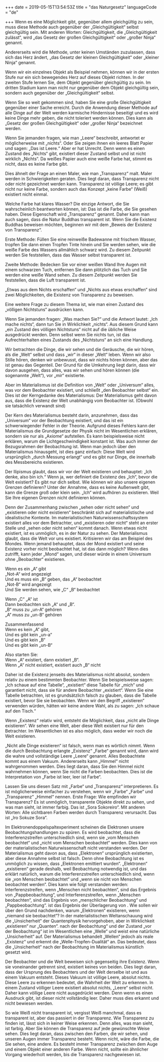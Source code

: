 +++
date = 2019-05-15T13:54:53Z
title = "das Naturgesetz"
languageCode = "de"

+++ 
Wenn es eine Möglichkeit gibt, gegenüber allem gleichgültig zu sein, muss diese Methode auch gegenüber der „Gleichgültigkeit“ selbst gleichgültig sein. Mit anderen Worten: Gleichgültigkeit, die „Gleichgültigkeit zulässt“, wird „das Gesetz der großen Gleichgültigkeit“ oder „großer Ninja“ genannt.   
   
Andererseits wird die Methode, unter keinen Umständen zuzulassen, dass sich das Herz ändert, „das Gesetz der kleinen Gleichgültigkeit“ oder „kleiner Ninja“ genannt.   
   
Wenn wir ein einzelnes Objekt als Beispiel nehmen, können wir in der ersten Stufe nur ein sich bewegendes Herz auf dieses Objekt richten. In der zweiten Stufe lernen Sie, dem Objekt gegenüber gleichgültig zu sein. Im dritten Stadium kann man nicht nur gegenüber dem Objekt gleichgültig sein, sondern auch gegenüber der „Gleichgültigkeit“ selbst.   
   
Wenn Sie so weit gekommen sind, haben Sie eine große Gleichgültigkeit gegenüber einer Sache erreicht. Durch die Anwendung dieser Methode auf alle Dinge auf der Welt werden karmische Hindernisse beseitigt und es wird keine Dinge mehr geben, die nicht toleriert werden können. Dies kann als „Gesetz der großen Gleichgültigkeit“ oder „großer Ninja“ bezeichnet werden.   
   
Wenn Sie jemanden fragen, wie man „Leere“ beschreibt, antwortet er möglicherweise mit „nichts“. Oder Sie zeigen ihnen ein leeres Blatt Papier und sagen: „Das ist Leere.“ Aber er hat Unrecht. Denn wenn es einen Zustand des „Nichts“ gibt, existiert dieser Zustand selbst und ist nicht wirklich „Nichts“. Da weißes Papier auch eine weiße Farbe hat, stimmt es nicht, dass es keine Farbe gibt.   
   
Dies ähnelt der Frage an einen Maler, wie man „Transparenz“ malt. Maler werden in Schwierigkeiten geraten. Dies liegt daran, dass Transparenz nicht oder nicht gezeichnet werden kann. Transparenz ist völlige Leere; es gibt nicht nur keine Farbe, sondern auch das Konzept „keine Farbe“ (Weiß) existiert nicht einmal.   
   
Welche Farbe hat klares Wasser? Die einzige Antwort, die Sie wahrscheinlich beantworten können, ist: Das ist die Farbe, die Sie gesehen haben. Diese Eigenschaft wird „Transparenz“ genannt. Daher kann man auch sagen, dass die Natur Buddhas transparent ist. Wenn Sie die Existenz Buddhas beweisen möchten, beginnen wir mit dem „Beweis der Existenz von Transparenz“.   
   
Erste Methode: Füllen Sie eine reinweiße Badewanne mit frischem Wasser, tropfen Sie dann einen Tropfen Tinte hinein und Sie werden sehen, wie die weiße Farbe des Wassers allmählich schwarz wird. Zu diesem Zeitpunkt werden Sie feststellen, dass das Wasser selbst transparent ist.   
   
Zweite Methode: Bedecken Sie vor einer weißen Wand Ihre Augen mit einem schwarzen Tuch, entfernen Sie dann plötzlich das Tuch und Sie werden eine weiße Wand sehen. Zu diesem Zeitpunkt werden Sie feststellen, dass die Luft transparent ist.   
   
„Etwas aus dem Nichts erschaffen“ und „Nichts aus etwas erschaffen“ sind zwei Möglichkeiten, die Existenz von Transparenz zu beweisen.   
   
Eine weitere Frage zu diesem Thema ist, wie man einen Zustand des „völligen Nichtstuns“ ausdrücken kann.   
   
Wenn Sie jemanden fragen: „Was machen Sie?“ und die Antwort lautet: „Ich mache nichts“, dann tun Sie in Wirklichkeit „nichts“. Aus diesem Grund kann „ein Zustand des völligen Nichtstuns“ nicht auf die übliche Weise ausgedrückt werden. Denn selbst wenn Sie nichts tun, ist das Aufrechterhalten eines Zustands des „Nichtstuns“ an sich eine Handlung.   
   
Wir betrachten die Dinge, die wir sehen und die Geräusche, die wir hören, als die „Welt“ selbst und dass „wir“ in dieser „Welt“ leben. Wenn wir also Stille hören, denken wir unbewusst, dass wir nichts hören können, aber das ist genau das Gegenteil. Der Grund für die Umkehrung liegt darin, dass wir davon ausgehen, dass alles, was wir sehen und hören können (die sogenannte „Welt“), vor „mir“ existierte.   
   
Aber im Materialismus ist die Definition von „Welt“ oder „Universum“ alles, was vor dem Beobachter existiert, und schließt „den Beobachter selbst“ ein. Dies ist der Kerngedanke des Materialismus: Der Materialismus geht davon aus, dass die Existenz der Welt unabhängig vom Beobachter ist. (Obwohl sie tatsächlich verwandt sind)   
   
Der Kern des Materialismus besteht darin, anzunehmen, dass das „Universum“ vor der Beobachtung existiert, und das ist ein schwerwiegender Fehler in der Theorie. Aufgrund dieses Fehlers kann der Materialismus die Grundgesetze der Physik nicht im Wesentlichen erklären, sondern sie nur als „Axiome“ aufstellen. Es kann beispielsweise nicht erklären, warum die Lichtgeschwindigkeit konstant ist. Was auch immer der Bezugsrahmen der Beobachtung ist. Wenn man jedoch über den Materialismus hinausgeht, ist dies ganz einfach: Diese Welt wird ursprünglich „durch Messung erlangt“ und es gibt nur Dinge, die innerhalb des Messbereichs existieren.   
   
Der Ilipismus glaubt, dass wir vor der Welt existieren und behauptet: „Ich denke, also bin ich.“ Wenn ja, wer definiert die Existenz des „Ich“, bevor die Welt existiert? Es gibt nur dich selbst. Wie können wir also unsere eigenen Grenzen definieren? Unter der Annahme, dass es keine Außenwelt gibt, kann die Grenze groß oder klein sein. „Ich“ wird aufhören zu existieren. Weil Sie Ihre eigenen Grenzen nicht definieren können.   
   
Denn der Zusammenhang zwischen „sehen oder nicht sehen“ und „existieren oder nicht existieren“ beschränkt sich auf materialistische und idealistische Kontexte. Im materialistischen Naturwissenschaftssystem existiert alles vor dem Betrachter, und „existieren oder nicht“ steht an erster Stelle und „sehen oder nicht sehen“ kommt danach. Wenn etwas nicht existiert, ist es unmöglich, es in der Natur zu sehen. Der Materialismus glaubt, dass die Welt vor uns existiert. Kritisieren wir das am Beispiel des Mondes. Wenn jemand behauptet, dass der Mond existiert und seine Existenz vorher nicht beobachtet hat, ist das dann möglich? Wenn dies zutrifft, kann jeder „Mond“ sagen, und dieser würde in einem Universum ohne „Beobachter“ existieren.   
   
Wenn es ein „A“ gibt     
„Not-A“ wird angezeigt   
Und es muss ein „B“ geben, das „A“ beobachtet   
„Not-B“ wird angezeigt   
Und Sie werden sehen, wie „C“ „B“ beobachtet   
   
Wenn „C“ „A“ ist   
Dann beobachten sich „A“ und „B“.   
„B“ muss zu „un-A“ gehören   
„A“ muss zu „un-B“ gehören   
   
Zusammenfassend   
Wenn es kein „A“ gibt,   
Und es gibt kein „un-a“   
Und es gibt kein „B“   
Und es gibt kein „un-B“   
   
Also starten Sie:   
Wenn „A“ existiert, dann existiert „B“.   
Wenn „A“ nicht existiert, existiert auch „B“ nicht   
   
Daher ist die Existenz jenseits des Materialismus nicht absolut, sondern relativ zu einem bestimmten Beobachter. Wenn Sie beispielsweise sagen: „Ich schaue auf eine Tabelle“, „existiert“ diese Tabelle für „mich“ und garantiert nicht, dass sie für andere Beobachter „existiert“. Wenn Sie eine Tabelle betrachten, ist es grundsätzlich falsch zu glauben, dass die Tabelle existiert, bevor Sie sie beobachten. Wenn wir den Begriff „existieren“ verwenden würden, hätten wir keine andere Wahl, als zu sagen: „Ich schaue auf den Tisch.“   
   
Wenn „Existenz“ relativ wird, entsteht die Möglichkeit, dass „nicht alle Dinge existieren“. Wir sehen eine Welt, aber diese Welt existiert nur für den Betrachter. Im Wesentlichen ist es also möglich, dass weder wir noch die Welt existieren.   
   
„Nicht alle Dinge existieren“ ist falsch, wenn man es wörtlich nimmt. Wenn die durch Beobachtung erlangte „Existenz“ „Farbe“ genannt wird, dann wird die wahre und vollständige Leere „Leere“ genannt. Alles Beobachtete kommt aus einem Vakuum. Andererseits kann „Himmel“ nicht wahrgenommen werden. Dies liegt daran, dass Sie den Himmel nicht wahrnehmen können, wenn Sie nicht die Farben beobachten. Dies ist die Interpretation von „Farbe ist leer, leer ist Farbe“.   
   
Lassen Sie uns diesen Satz mit „Farbe“ und „Transparenz“ interpretieren. Es ist möglicherweise einfacher zu verstehen, wenn wir „Farbe“ „Farbe“ und „Transparenz“ „Himmel“ nennen. Erste Frage: Wie empfinden wir Transparenz? Es ist unmöglich, transparente Objekte direkt zu sehen, und was man sieht, ist immer farbig. Das ist „Sora Sokoreiro“. Mit anderen Worten: Alle sichtbaren Farben werden durch Transparenz verursacht. Das ist „Iro Sokuze Sora“.   
   
Im Elektronendoppelspaltexperiment scheinen die Elektronen unsere Beobachtungshandlungen zu spüren. Es wird beobachtet, dass die Interferenzstreifen unterschiedlich sind, wenn sie „vom Menschen beobachtet“ und „nicht vom Menschen beobachtet“ werden. Dies kann von der materialistischen Naturwissenschaft nicht verstanden werden. Der Materialismus geht davon aus, dass „Elektronen“ ursprünglich existierten, aber diese Annahme selbst ist falsch. Denn ohne Beobachtung ist es unmöglich zu wissen, dass „Elektronen emittiert wurden“. „Elektronen“ „existieren“ gerade deshalb, weil Beobachtung notwendig ist, und das erklärt natürlich, warum die Interferenzstreifen unterschiedlich sind, wenn sie „von Menschen beobachtet“ und „wenn sie nicht von Menschen beobachtet werden“. Dies kann wie folgt verstanden werden: Interferenzstreifen, wenn „Menschen nicht beobachten“, sind das Ergebnis von „Pappbeobachtung“, und Interferenzstreifen, wenn „Menschen beobachten“, sind das Ergebnis von „menschlicher Beobachtung“ und „Pappbeobachtung“. ist das Ergebnis der Überlagerung von . Wie sollen wir über den Grund nachdenken, warum „Elektronen“ existieren, wenn „niemand sie beobachtet“? In der materialistischen Weltanschauung wird die „Unsicherheit“ der Quantenphysik hervorgehoben, aber in Wirklichkeit „existieren“ nur „Quanten“. nach der Beobachtung“ und der Zustand „vor der Beobachtung“ ist im Wesentlichen eine „Welle“ und weist eine natürliche „Unsicherheit“ auf. Der Materialismus behandelt „Wellen“ jedoch als reale „Existenz“ und erkennt die „Welle-Tropfen-Dualität“ an. Das bedeutet, dass die „Unsicherheit“ nach der Beobachtung im Materialismus künstlich gesetzt wird.   
   
Der Beobachter und die Welt beweisen sich gegenseitig ihre Existenz. Wenn sie voneinander getrennt sind, existiert keines von beiden. Dies liegt daran, dass der Ursprung des Beobachters und der Welt derselbe ist und aus einem Vakuum entsteht. Dieses Vakuum ist völlige Leere, absolut nichts. Diese Leere zu erkennen bedeutet, die Wahrheit der Welt zu erkennen. In einem Zustand völliger Leere existiert absolut nichts, „Leere“ selbst nicht. Daher kann völlige Leere nicht ausgedrückt werden. Denn wenn es einen Ausdruck gibt, ist dieser nicht vollständig leer. Daher muss dies erkannt und nicht bewiesen werden.   
   
So wie Weiß nicht transparent ist, vergisst Weiß manchmal, dass es transparent ist, aber das passiert in der Transparenz. Wie Transparenz zu finden ist, lässt sich in keiner Weise erkennen. Denn alles, was man sieht, ist farbig. Aber Sie können die Transparenz auf jede gewünschte Weise sehen. Dies liegt daran, dass zwischen den Farben, die wir sehen, und unseren Augen immer Transparenz besteht. Wenn nicht, wäre die Farbe, die Sie sehen, eine andere. Es besteht immer Transparenz zwischen dem Auge und einem Objekt einer anderen Farbe. Wenn nicht, sollte ein ähnlicher Vorgang wiederholt werden, bis die Transparenz nachgewiesen ist.